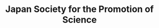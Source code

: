 ---
dateStart: 2009-03-01
dateEnd: 2009-06-01
title: "Japan Society for the Promotion of Science"
venue: "Japan Society for the Promotion of Science"
organizer: Masayuki NUMAO
credit: "Places & Spaces"
city: Tokyo
state:
country: Japan
pdfLink:
venueImages:
 - sm: image01.sm.jpg
   lg: image01.lg.jpg
---